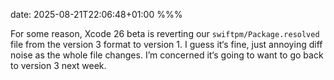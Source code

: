 date: 2025-08-21T22:06:48+01:00
%%%

For some reason, Xcode 26 beta is reverting our `swiftpm/Package.resolved` file from the version 3 format to version 1. I guess it‘s fine, just annoying diff noise as the whole file changes. I’m concerned it‘s going to want to go back to version 3 next week.
